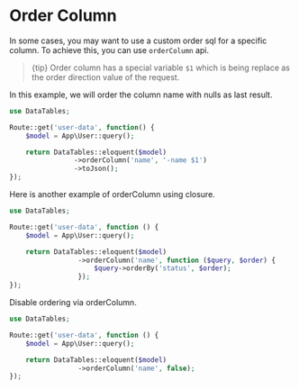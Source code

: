 # Order Column

In some cases, you may want to use a custom order sql for a specific column. To achieve this, you can use `orderColumn` api.

> {tip} Order column has a special variable `$1` which is being replace as the order direction value of the request.

In this example, we will order the column name with nulls as last result.

```php
use DataTables;

Route::get('user-data', function() {
	$model = App\User::query();

	return DataTables::eloquent($model)
				->orderColumn('name', '-name $1')
				->toJson();
});
```

Here is another example of orderColumn using closure.

```php
use DataTables;

Route::get('user-data', function () {
    $model = App\User::query();

    return DataTables::eloquent($model)
                 ->orderColumn('name', function ($query, $order) {
                     $query->orderBy('status', $order);
                 });
});
```

Disable ordering via orderColumn.

```php
use DataTables;

Route::get('user-data', function () {
    $model = App\User::query();

    return DataTables::eloquent($model)
                 ->orderColumn('name', false);
});
```